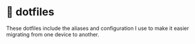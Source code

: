 # 🔴 dotfiles

These dotfiles include the aliases and configuration I use to make it easier migrating from one device to another.
